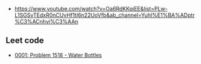 - https://www.youtube.com/watch?v=Oa6RdKKqiEE&list=PLw-L1SGSvTEdxR0nCUvHf1tl6n22UoVfb&ab_channel=Yuhl%E1%BA%ADptr%C3%ACnhvi%C3%AAn

## Leet code
- [0001: Problem 1518 - Water Bottles](0001-water-bottles.ts)
